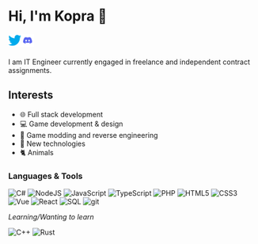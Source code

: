 # Hi, I'm Kopra 👋

<a href="https://twitter.com/KopraMarko">
  <img align="left" alt="Twitter" width="26px" src="./icons/twitter.svg" />
</a>
<a href="https://discord.com/users/403010334446583818">
  <img align="left" alt="Discord" width="26px" src="./icons/discord.svg" />
</a>

<br>
<br>

I am IT Engineer currently engaged in freelance and independent contract assignments.

## Interests
- 🌐 Full stack development
- 💻 Game development & design
- 🔎 Game modding and reverse engineering
- 🧪 New technologies
- 🐈 Animals

### Languages & Tools

![C#](https://img.shields.io/badge/-C%23-blue?style=flat&logo=c-sharp&labelColor=444)
![NodeJS](https://img.shields.io/badge/-NodeJS-brightgreen?style=flat&logo=node.js&labelColor=444)
![JavaScript](https://img.shields.io/badge/-JavaScript-yellow?style=flat&logo=javascript&labelColor=444)
![TypeScript](https://img.shields.io/badge/-TypeScript-blue?style=flat&logo=typescript&labelColor=444)
![PHP](https://img.shields.io/badge/-PHP-9cf?style=flat&logo=php&labelColor=444)
![HTML5](https://img.shields.io/badge/-HTML5-red?style=flat&logo=html5&labelColor=444)
![CSS3](https://img.shields.io/badge/-CSS3-blue?style=flat&logo=css3&labelColor=444)
![Vue](https://img.shields.io/badge/-Vue-9cf?style=flat&logo=vuedotjs&labelColor=444)
![React](https://img.shields.io/badge/-React-9cf?style=flat&logo=react&labelColor=444)
![SQL](https://img.shields.io/badge/-SQL-9cf?style=flat&logo=mysql&labelColor=444)
![git](https://img.shields.io/badge/-Git-orange?style=flat&logo=github&labelColor=444)


*Learning/Wanting to learn*

![C++](https://img.shields.io/badge/-C++-blue?style=flat&logo=c%2B%2B&labelColor=444)
![Rust](https://img.shields.io/badge/-Rust-brown?style=flat&logo=rust&labelColor=444)
